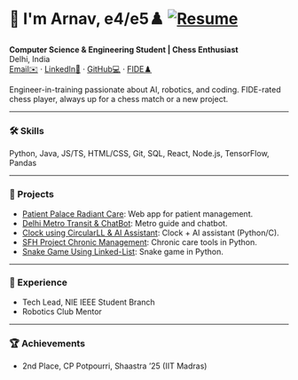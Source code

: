 # 👋 I'm Arnav, e4/e5♟️                      [![Resume](https://img.shields.io/badge/Resume-PDF-red?style=for-the-badge&logo=adobeacrobatreader)](./resume.pdf)
**Computer Science & Engineering Student | Chess Enthusiast**  
Delhi, India  
[Email✉️](mailto:arnavsharma2908@gmail.com) · [LinkedIn🔗](https://linkedin.com/in/arnav-sharma-93a9bb269/) · [GitHub💻](https://github.com/ArnavSharma2908) · [FIDE♟️](https://ratings.fide.com/profile/88125041)

Engineer-in-training passionate about AI, robotics, and coding. FIDE-rated chess player, always up for a chess match or a new project.

---

### 🛠️ Skills

Python, Java, JS/TS, HTML/CSS, Git, SQL, React, Node.js, TensorFlow, Pandas

---

### 🌟 Projects

- [Patient Palace Radiant Care](https://github.com/ArnavSharma2908/patient-palace-radiant-care): Web app for patient management.
- [Delhi Metro Transit & ChatBot](https://github.com/ArnavSharma2908/Delhi-Metro-Transit-Corporation-and-Chatbot): Metro guide and chatbot.
- [Clock using CircularLL & AI Assistant](https://github.com/ArnavSharma2908/Clock-using-CircularLL_and_AIAssistant): Clock + AI assistant (Python/C).
- [SFH Project Chronic Management](https://github.com/ArnavSharma2908/SFH_Project_Chronic_Management): Chronic care tools in Python.
- [Snake Game Using Linked-List](https://github.com/ArnavSharma2908/Snake_Game_Using_Linked-List): Snake game in Python.

---

### 💼 Experience

- Tech Lead, NIE IEEE Student Branch
- Robotics Club Mentor

---

### 🏆 Achievements

- 2nd Place, CP Potpourri, Shaastra ’25 (IIT Madras)
